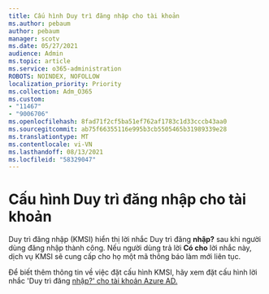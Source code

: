 ```yaml
---
title: Cấu hình Duy trì đăng nhập cho tài khoản
ms.author: pebaum
author: pebaum
manager: scotv
ms.date: 05/27/2021
audience: Admin
ms.topic: article
ms.service: o365-administration
ROBOTS: NOINDEX, NOFOLLOW
localization_priority: Priority
ms.collection: Adm_O365
ms.custom:
- "11467"
- "9006706"
ms.openlocfilehash: 8fad71f2cf5ba51ef762af1783c1d33cccb43aa0
ms.sourcegitcommit: ab75f66355116e995b3cb5505465b31989339e28
ms.translationtype: MT
ms.contentlocale: vi-VN
ms.lasthandoff: 08/13/2021
ms.locfileid: "58329047"
---
```

# <a name="configure-stay-signed-in-for-accounts"></a>Cấu hình Duy trì đăng nhập cho tài khoản

Duy trì đăng nhập (KMSI) hiển thị lời nhắc Duy trì đăng **nhập?** sau khi người dùng đăng nhập thành công. Nếu người dùng trả lời **Có cho** lời nhắc này, dịch vụ KMSI sẽ cung cấp cho họ một mã thông báo làm mới liên tục. 

Để biết thêm thông tin về việc đặt cấu hình KMSI, hãy xem đặt cấu hình lời nhắc 'Duy trì đăng [nhập?' cho tài khoản Azure AD.](https://docs.microsoft.com/azure/active-directory/fundamentals/keep-me-signed-in)